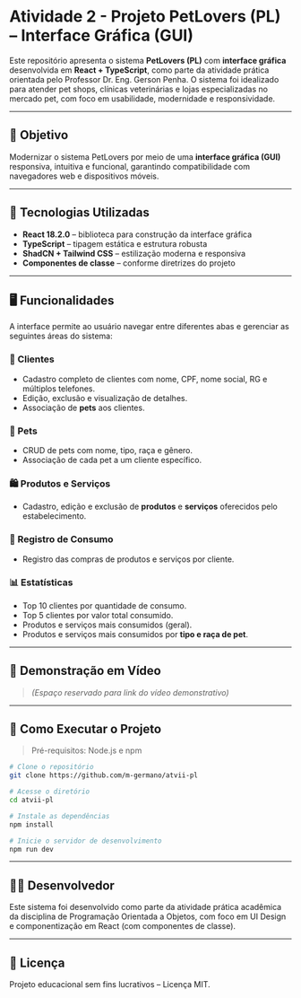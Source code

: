 # Atividade 2 - Projeto PetLovers (PL) – Interface Gráfica (GUI)

Este repositório apresenta o sistema **PetLovers (PL)** com **interface gráfica** desenvolvida em **React + TypeScript**, como parte da atividade prática orientada pelo Professor Dr. Eng. Gerson Penha. O sistema foi idealizado para atender pet shops, clínicas veterinárias e lojas especializadas no mercado pet, com foco em usabilidade, modernidade e responsividade.

---

## 🎯 Objetivo

Modernizar o sistema PetLovers por meio de uma **interface gráfica (GUI)** responsiva, intuitiva e funcional, garantindo compatibilidade com navegadores web e dispositivos móveis.

---

## 🧰 Tecnologias Utilizadas

- **React 18.2.0** – biblioteca para construção da interface gráfica
- **TypeScript** – tipagem estática e estrutura robusta
- **ShadCN + Tailwind CSS** – estilização moderna e responsiva
- **Componentes de classe** – conforme diretrizes do projeto

---

## 🖥️ Funcionalidades

A interface permite ao usuário navegar entre diferentes abas e gerenciar as seguintes áreas do sistema:

### 👥 Clientes

- Cadastro completo de clientes com nome, CPF, nome social, RG e múltiplos telefones.
- Edição, exclusão e visualização de detalhes.
- Associação de **pets** aos clientes.

### 🐾 Pets

- CRUD de pets com nome, tipo, raça e gênero.
- Associação de cada pet a um cliente específico.

### 🛍️ Produtos e Serviços

- Cadastro, edição e exclusão de **produtos** e **serviços** oferecidos pelo estabelecimento.

### 🧾 Registro de Consumo

- Registro das compras de produtos e serviços por cliente.

### 📊 Estatísticas

- Top 10 clientes por quantidade de consumo.
- Top 5 clientes por valor total consumido.
- Produtos e serviços mais consumidos (geral).
- Produtos e serviços mais consumidos por **tipo e raça de pet**.

---

## 🎥 Demonstração em Vídeo

> _(Espaço reservado para link do vídeo demonstrativo)_

---

## 🚀 Como Executar o Projeto

> Pré-requisitos: Node.js e npm

```bash
# Clone o repositório
git clone https://github.com/m-germano/atvii-pl

# Acesse o diretório
cd atvii-pl

# Instale as dependências
npm install

# Inicie o servidor de desenvolvimento
npm run dev
```

---

## 👨‍💻 Desenvolvedor

Este sistema foi desenvolvido como parte da atividade prática acadêmica da disciplina de Programação Orientada a Objetos, com foco em UI Design e componentização em React (com componentes de classe).

---

## 📄 Licença

Projeto educacional sem fins lucrativos – Licença MIT.
